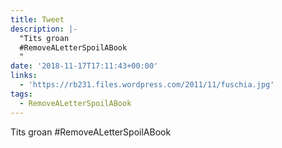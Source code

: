 ```yaml
---
title: Tweet
description: |-
  "Tits groan
  #RemoveALetterSpoilABook
  "
date: '2018-11-17T17:11:43+00:00'
links:
  - 'https://rb231.files.wordpress.com/2011/11/fuschia.jpg'
tags:
  - RemoveALetterSpoilABook
---
```

Tits groan
#RemoveALetterSpoilABook
